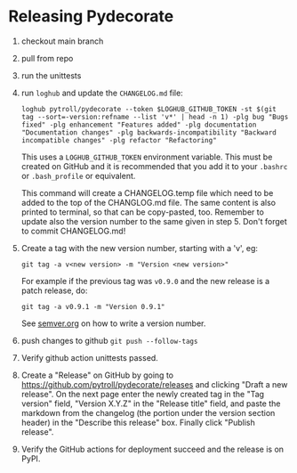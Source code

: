 # Releasing Pydecorate

1. checkout main branch
2. pull from repo
3. run the unittests
4. run `loghub` and update the `CHANGELOG.md` file:

   ```
   loghub pytroll/pydecorate --token $LOGHUB_GITHUB_TOKEN -st $(git tag --sort=-version:refname --list 'v*' | head -n 1) -plg bug "Bugs fixed" -plg enhancement "Features added" -plg documentation "Documentation changes" -plg backwards-incompatibility "Backward incompatible changes" -plg refactor "Refactoring"
   ```

   This uses a `LOGHUB_GITHUB_TOKEN` environment variable. This must be created
   on GitHub and it is recommended that you add it to your `.bashrc` or
   `.bash_profile` or equivalent.

   This command will create a CHANGELOG.temp file which need to be added
   to the top of the CHANGLOG.md file.  The same content is also printed
   to terminal, so that can be copy-pasted, too.  Remember to update also
   the version number to the same given in step 5. Don't forget to commit
   CHANGELOG.md!

5. Create a tag with the new version number, starting with a 'v', eg:

   ```
   git tag -a v<new version> -m "Version <new version>"
   ```

   For example if the previous tag was `v0.9.0` and the new release is a
   patch release, do:

   ```
   git tag -a v0.9.1 -m "Version 0.9.1"
   ```

   See [semver.org](http://semver.org/) on how to write a version number.

6. push changes to github `git push --follow-tags`
7. Verify github action unittests passed.
8. Create a "Release" on GitHub by going to
   https://github.com/pytroll/pydecorate/releases and clicking "Draft a new release".
   On the next page enter the newly created tag in the "Tag version" field,
   "Version X.Y.Z" in the "Release title" field, and paste the markdown from
   the changelog (the portion under the version section header) in the
   "Describe this release" box. Finally click "Publish release".
9. Verify the GitHub actions for deployment succeed and the release is on PyPI.

